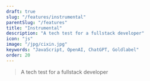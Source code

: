 ```yaml
---
draft: true
slug: "/features/instrumental"
parentSlug: "/features"
title: "Instrumental"
description: "A tech test for a fullstack developer"
icon: "js"
image: "/jpg/cixin.jpg"
keywords: "JavaScript, OpenAI, ChatGPT, Goldlabel"
order: 20
---
```


> A tech test for a fullstack developer